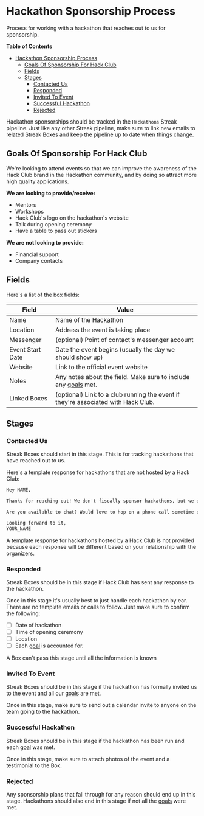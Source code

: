 # Hackathon Sponsorship Process

Process for working with a hackathon that reaches out to us for sponsorship.

**Table of Contents**

- [Hackathon Sponsorship Process](#hackathon-sponsorship-process)
  - [Goals Of Sponsorship For Hack Club](#goals-of-sponsorship-for-hack-club)
  - [Fields](#fields)
  - [Stages](#stages)
    - [Contacted Us](#contacted-us)
    - [Responded](#responded)
    - [Invited To Event](#invited-to-event)
    - [Successful Hackathon](#successful-hackathon)
    - [Rejected](#rejected)

Hackathon sponsorships should be tracked in the `Hackathons` Streak pipeline. Just like any other Streak pipeline, make sure to link new emails to related Streak Boxes and keep the pipeline up to date when things change.

## Goals Of Sponsorship For Hack Club

We're looking to attend events so that we can improve the awareness of the Hack Club brand in the Hackathon community, and by doing so attract more high quality applications.

**We are looking to provide/receive:**

- Mentors
- Workshops
- Hack Club's logo on the hackathon's website
- Talk during opening ceremony
- Have a table to pass out stickers

**We are not looking to provide:**

- Financial support
- Company contacts

## Fields

Here's a list of the box fields:

| Field            | Value                                                                             |
| ---------------- | --------------------------------------------------------------------------------- |
| Name             | Name of the Hackathon                                                             |
| Location         | Address the event is taking place                                                 |
| Messenger        | (optional) Point of contact's messenger account                                   |
| Event Start Date | Date the event begins (usually the day we should show up)                         |
| Website          | Link to the official event website                                                |
| Notes            | Any notes about the field. Make sure to include any [goals][goal-section] met.    |
| Linked Boxes     | (optional) Link to a club running the event if they're associated with Hack Club. |

## Stages

### Contacted Us

Streak Boxes should start in this stage. This is for tracking hackathons that have reached out to us.

Here's a template response for hackathons that are not hosted by a Hack Club:

```md
Hey NAME,

Thanks for reaching out! We don't fiscally sponsor hackathons, but we'd love to partner with you. We can provide mentors/stickers and run a workshop for beginner/entry level coders.

Are you available to chat? Would love to hop on a phone call sometime over the next week to figure out the details. How about at INSERT_TIME?

Looking forward to it,
YOUR_NAME
```

A template response for hackathons hosted by a Hack Club is not provided because each response will be different based on your relationship with the organizers.

### Responded

Streak Boxes should be in this stage if Hack Club has sent any response to the hackathon.

Once in this stage it's usually best to just handle each hackathon by ear. There are no template emails or calls to follow. Just make sure to confirm the following:

- [ ] Date of hackathon
- [ ] Time of opening ceremony
- [ ] Location
- [ ] Each [goal][goal-section] is accounted for.

A Box can't pass this stage until all the information is known

### Invited To Event

Streak Boxes should be in this stage if the hackathon has formally invited us to the event and all our [goals][goal-section] are met.

Once in this stage, make sure to send out a calendar invite to anyone on the team going to the hackathon.

### Successful Hackathon

Streak Boxes should be in this stage if the hackathon has been run and each [goal][goal-section] was met.

Once in this stage, make sure to attach photos of the event and a testimonial to the Box.

### Rejected

Any sponsorship plans that fall through for any reason should end up in this stage. Hackathons should also end in this stage if not all the [goals][goal-section] were met.

[goal-section]: #goals-of-sponsorship-for-hack-club
